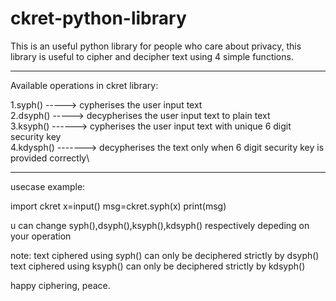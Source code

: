 # ckret-python-library
This is an useful python library for people who care about privacy, this library is useful to cipher and decipher text using 4 simple functions.

---------------------------------------------------------------------------------------------
Available operations in ckret library:

1.syph() -----> cypherises the user input text\
2.dsyph() -----> decypherises the user input text to plain text\
3.ksyph() ------> cypherises the user input text with unique 6 digit security key\
4.kdysph() -------> decypherises the text only when 6 digit security key is provided correctly\

---------------------------------------------------------------------------------------------

usecase example:

import ckret
x=input()
msg=ckret.syph(x)
print(msg)

u can change syph(),dsyph(),ksyph(),kdsyph() respectively depeding on your operation

note:
text ciphered using syph() can only be deciphered strictly by dsyph()
text ciphered using ksyph() can only be deciphered strictly by kdsyph()

happy ciphering, peace.

